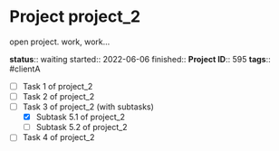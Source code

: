 # Project project_2

open project. work, work...

**status**:: waiting
started:: 2022-06-06
finished:: 
**Project ID**::  595
**tags**:: #clientA

- [ ] Task 1 of project_2 
- [ ] Task 2 of project_2 
- [ ] Task 3 of project_2 (with subtasks)
  - [x] Subtask 5.1 of project_2 
  - [ ] Subtask 5.2 of project_2 
- [ ] Task 4 of project_2 
